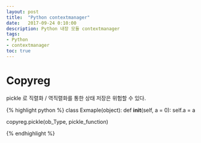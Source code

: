 ```yaml
---
layout: post
title:  "Python contextmanager"
date:   2017-09-24 0:10:00
description: Python 내장 모듈 contextmanager
tags:
- Python
- contextmanager
toc: true
---
```



# Copyreg

pickle 로 직렬화 / 역직렬화를 통한 상태 저장은 위험할 수 있다.

{% highlight python  %}
class Exmaple(object):
    def __init__(self, a = 0):
        self.a = a

copyreg.pickle(ob_Type, pickle_function)

{% endhighlight %}



